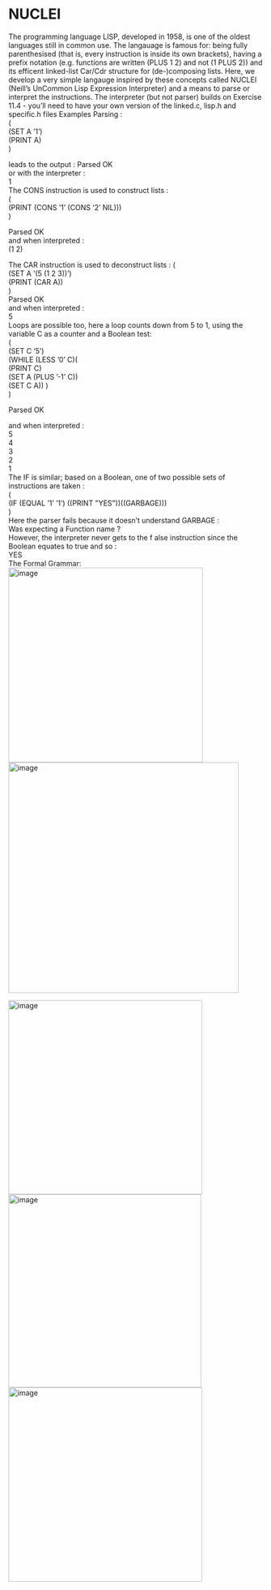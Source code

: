 # NUCLEI
  The programming language LISP, developed in 1958, is one of the oldest languages still in common use. The langauage is famous for: being fully parenthesised (that is, every instruction is inside its own brackets), having a prefix notation (e.g. functions are written (PLUS 1 2) and not (1 PLUS 2)) and its efficent linked-list Car/Cdr structure for (de-)composing lists.
  Here, we develop a very simple langauge inspired by these concepts called NUCLEI (Neill’s UnCommon Lisp Expression Interpreter) and a means to parse or interpret the instructions.
  The interpreter (but not parser) builds on Exercise 11.4 - you’ll need to have your own version of the linked.c, lisp.h and specific.h files
  Examples
Parsing :  
(  
    (SET A ’1’)  
    (PRINT A)  
)  

leads to the output :
Parsed OK  
or with the interpreter :  
1  
The CONS instruction is used to construct lists :   
(  
(PRINT (CONS ’1’ (CONS ’2’ NIL)))  
)  
  
Parsed OK  
and when interpreted :  
(1 2)  

The CAR instruction is used to deconstruct lists : 
(  
(SET A ’(5 (1 2 3))’)  
(PRINT (CAR A))  
)  
Parsed OK   
and when interpreted :  
5  
Loops are possible too, here a loop counts down from 5 to 1, using the variable C as a counter and a Boolean test:  
(  
(SET C ’5’)  
   (WHILE (LESS ’0’ C)(  
      (PRINT C)  
      (SET A (PLUS ’-1’ C))  
(SET C A)) )  
)  
  
Parsed OK
  
and when interpreted :  
5  
4  
3  
2  
1  
The IF is similar; based on a Boolean, one of two possible sets of instructions are taken :   
(  
   (IF (EQUAL ’1’ ’1’) ((PRINT "YES"))((GARBAGE)))  
)  
Here the parser fails because it doesn’t understand GARBAGE :  
Was expecting a Function name ?  
However, the interpreter never gets to the f alse instruction since the Boolean equates to true and so :  
YES  
The Formal Grammar:  
<img width="384" alt="image" src="https://github.com/Leon-Chen1999/NUCLEI/assets/122807406/a89a3971-2d93-49e2-87b5-d7a71161b5eb">  
<img width="455" alt="image" src="https://github.com/Leon-Chen1999/NUCLEI/assets/122807406/8321821d-1673-4738-be94-da9314a8d834">  

<img width="383" alt="image" src="https://github.com/Leon-Chen1999/NUCLEI/assets/122807406/d0a64876-d704-4119-b545-75690c423a82">  
<img width="381" alt="image" src="https://github.com/Leon-Chen1999/NUCLEI/assets/122807406/f00bb7ac-0705-414b-af10-92f132249254">    
<img width="383" alt="image" src="https://github.com/Leon-Chen1999/NUCLEI/assets/122807406/64566a6a-ac47-4200-9421-ee628c764d99">    




